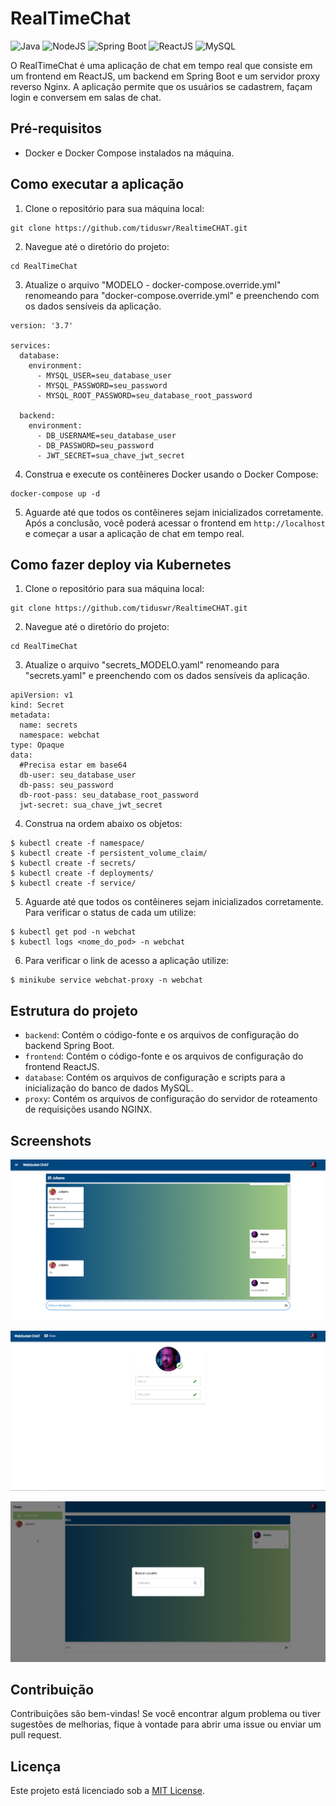 # RealTimeChat

![Java](https://img.shields.io/badge/Java-v17.0-blue)
![NodeJS](https://img.shields.io/badge/NodeJS-v18.0-blue)
![Spring Boot](https://img.shields.io/badge/Spring%20Boot-v3.1.0-blue)
![ReactJS](https://img.shields.io/badge/ReactJS-v18.2-blue)
![MySQL](https://img.shields.io/badge/MySQL-v8.0.29-blue)

O RealTimeChat é uma aplicação de chat em tempo real que consiste em um frontend em ReactJS, um backend em Spring Boot e um servidor proxy reverso Nginx. A aplicação permite que os usuários se cadastrem, façam login e conversem em salas de chat.

## Pré-requisitos

- Docker e Docker Compose instalados na máquina.

## Como executar a aplicação

1. Clone o repositório para sua máquina local:

```
git clone https://github.com/tiduswr/RealtimeCHAT.git
```

2. Navegue até o diretório do projeto:

```
cd RealTimeChat
```

3. Atualize o arquivo "MODELO - docker-compose.override.yml" renomeando para "docker-compose.override.yml" e preenchendo com os dados sensíveis da aplicação.

````
version: '3.7'

services:
  database:
    environment:
      - MYSQL_USER=seu_database_user
      - MYSQL_PASSWORD=seu_password
      - MYSQL_ROOT_PASSWORD=seu_database_root_password

  backend:
    environment:
      - DB_USERNAME=seu_database_user
      - DB_PASSWORD=seu_password
      - JWT_SECRET=sua_chave_jwt_secret
````

4. Construa e execute os contêineres Docker usando o Docker Compose:

```
docker-compose up -d
```

5. Aguarde até que todos os contêineres sejam inicializados corretamente. Após a conclusão, você poderá acessar o frontend em `http://localhost` e começar a usar a aplicação de chat em tempo real.

## Como fazer deploy via Kubernetes

1. Clone o repositório para sua máquina local:

```
git clone https://github.com/tiduswr/RealtimeCHAT.git
```

2. Navegue até o diretório do projeto:

```
cd RealTimeChat
```

3. Atualize o arquivo "secrets_MODELO.yaml" renomeando para "secrets.yaml" e preenchendo com os dados sensíveis da aplicação.

````
apiVersion: v1
kind: Secret
metadata:
  name: secrets
  namespace: webchat
type: Opaque
data:
  #Precisa estar em base64
  db-user: seu_database_user
  db-pass: seu_password
  db-root-pass: seu_database_root_password
  jwt-secret: sua_chave_jwt_secret
````

4. Construa na ordem abaixo os objetos:

```
$ kubectl create -f namespace/
$ kubectl create -f persistent_volume_claim/
$ kubectl create -f secrets/
$ kubectl create -f deployments/
$ kubectl create -f service/
```

5. Aguarde até que todos os contêineres sejam inicializados corretamente. Para verificar o status de cada um utilize:

```
$ kubectl get pod -n webchat
$ kubectl logs <nome_do_pod> -n webchat
```

6. Para verificar o link de acesso a aplicação utilize:

```
$ minikube service webchat-proxy -n webchat
```

## Estrutura do projeto

- `backend`: Contém o código-fonte e os arquivos de configuração do backend Spring Boot.
- `frontend`: Contém o código-fonte e os arquivos de configuração do frontend ReactJS.
- `database`: Contém os arquivos de configuração e scripts para a inicialização do banco de dados MySQL.
- `proxy`: Contém os arquivos de configuração do servidor de roteamento de requisições usando NGINX.

## Screenshots

![Sala de Bate Papo](readme_screenshots/conversas.png)

![Sala de Bate Papo](readme_screenshots/perfil.png)

![Sala de Bate Papo](readme_screenshots/busca.png)

## Contribuição

Contribuições são bem-vindas! Se você encontrar algum problema ou tiver sugestões de melhorias, fique à vontade para abrir uma issue ou enviar um pull request.

## Licença

Este projeto está licenciado sob a [MIT License](LICENSE).